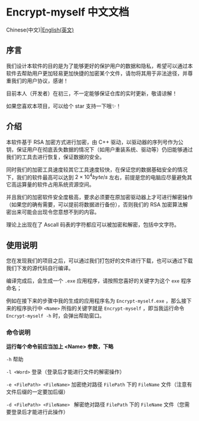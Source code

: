 # Encrypt-myself 中文文档

Chinese(中文)|[English(英文)](README-EN.md)

## 序言

我们设计本软件的目的是为了能够更好的保护用户的数据和隐私，希望可以通过本软件去帮助用户更加轻易更加快捷的加密某个文件，请勿将其用于非法途径，并尊重我们的用户协议，感谢！

目前本人（开发者）在初三，不一定能够保证仓库的实时更新，敬请谅解！

如果您喜欢本项目，可以给个 star 支持一下哦✨！

## 介绍

本软件基于 RSA 加密方式进行加密，由 C++ 驱动，以驱动器的序列号作为公钥，保证用户在彻底丢失数据的情况下（如用户重装系统、驱动等）仍旧能够通过我们的工具去进行恢复，保证数据的安全。

同时我们的加密工具速度较其它工具速度较快，在保证您的数据基础安全的情况下，我们的软件最高可以达到 $2\times10^4byte/s$ 左右，前提是您的电脑应尽量避免其它高运算量的软件占用系统资源空间。

并且我们的加密软件安全度极高，要求必须要在原加密驱动器上才可进行解密操作（如果您的确有需要，可以提前将数据进行备份），否则我们的 RSA 加密算法解密出来可能会出现令您意想不到的内容。

理论上出现在了 Ascall 码表的字符都应可以被加密和解密，包括中文字符。

## 使用说明

您在发现我们的项目之后，可以通过我们打包好的文件进行下载，也可以通过下载我们下发的源代码自行编译。

编译完成后，会生成一个 `.exe` 应用程序，请按照您喜好的关键字为这个 `exe` 程序命名；

例如在接下来的步骤中我的生成的应用程序名为 `Encrypt-myself.exe` ，那么接下来的程序执行中 `<Name>` 所指的关键字就是 `Encrypt-myself` ，即当我运行命令 `Encrypt-myself -h` 时，会弹出帮助窗口。

### 命令说明

**运行每个命令前应当加上 \<Name> 参数，下略**

`-h` 帮助

`-l <Word>` 登录（登录后才能进行文件的解密操作）

`-e <FilePath> <FileName>` 加密绝对路径 `FilePath` 下的 `FileName` 文件（注意有文件后缀的一定要加后缀）

`-d <FilePath> <FileName> ` 解密绝对路径 `FilePath` 下的 `FileName` 文件（您需要登录后才能进行此操作）
